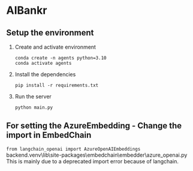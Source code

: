 # AIBankr 

## Setup the environment

1. Create and activate environment
    ```
    conda create -n agents python=3.10
    conda activate agents
    ```

2. Install the dependencies 

    ```
    pip install -r requirements.txt
    ```

3. Run the server 
    ```
    python main.py
    ```



## For setting the AzureEmbedding - Change the import in EmbedChain 
`from langchain_openai import AzureOpenAIEmbeddings`
backend\.venv\lib\site-packages\embedchain\embedder\azure_openai.py
This is mainly due to a deprecated import error because of langchain. 
